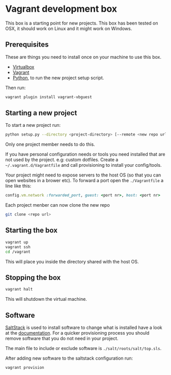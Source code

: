 # Vagrant development box

This box is a starting point for new projects. This box has been tested on OSX, it should work on Linux and it might work on Windows.

## Prerequisites

These are things you need to install once on your machine to use this box.

* [Virtualbox](https://www.virtualbox.org/)
* [Vagrant](http://www.vagrantup.com/)
* [Python](https://www.python.org/), to run the new project setup script.

Then run:

```bash
vagrant plugin install vagrant-vbguest
```

## Starting a new project

To start a new project run:

```bash
python setup.py --directory <project-directory> [--remote <new repo url>]
```

Only one project member needs to do this.

If you have personal configuration needs or tools you need installed that are not used by the project. e.g: custom
dotfiles. Create a `~/.vagrant.d/Vagrantfile` and call provisioning to install your config/tools.

Your project might need to expose servers to the host OS (so that you can open websites in a brower etc). To forward a
port open the `./Vagrantfile` a line like this:

```ruby
config.vm.network :forwarded_port, guest: <port nr>, host: <port nr>
```

Each project menber can now clone the new repo

```bash
git clone <repo url>
```

## Starting the box

```bash
vagrant up
vagrant ssh
cd /vagrant
```

This will place you inside the directory shared with the host OS.

## Stopping the box

```bash
vagrant halt
```

This will shutdown the virtual machine.

## Software

[SaltStack](http://www.saltstack.com/community/) is used to install software to change what is installed have a look at the
[documentation](http://docs.saltstack.com/). For a quicker provisioning process you should remove software that you do
not need in your project.

The main file to include or exclude software is `./salt/roots/salt/top.sls`.

After adding new software to the saltstack configuration run:

```bash
vagrant provision
```
